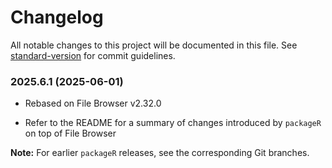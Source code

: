 # Changelog

All notable changes to this project will be documented in this file. See [standard-version](https://github.com/conventional-changelog/standard-version) for commit guidelines.
### 2025.6.1 (2025-06-01)

- Rebased on File Browser v2.32.0

- Refer to the README for a summary of changes introduced by `packageR` on top of File Browser

**Note:** For earlier `packageR` releases, see the corresponding Git branches.